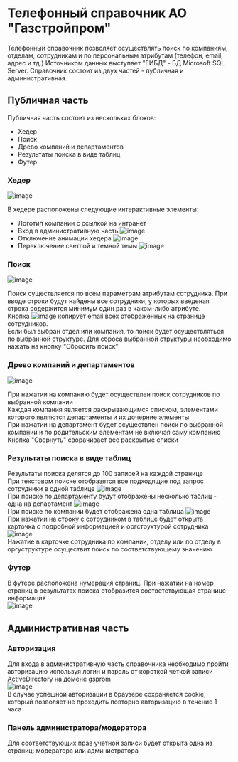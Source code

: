 # Телефонный справочник АО "Газстройпром"

Телефонный справочник позволяет осуществлять поиск по компаниям, отделам, сотрудникам и по персональным атрибутам (телефон, email, адрес и тд.)
Источником данных выступает "ЕИБД" - БД Microsoft SQL Server.
Справочник состоит из двух частей - публичная и административная.


## Публичная часть
Публичная часть состоит из нескольких блоков:
- Хедер
- Поиск
- Древо компаний и департаментов
- Результаты поиска в виде таблиц
- Футер

### Хедер
![image](https://github.com/korpovmoxem/gsp_phonebook/assets/105490028/c44c0165-a5bc-4673-bf3b-8a5953cc0b30)

В хедере расположены следующие интерактивные элементы:
* Логотип компании с ссылкой на интранет
* Вход в административную часть ![image](https://github.com/korpovmoxem/gsp_phonebook/assets/105490028/5ac1ef13-d63c-4b5f-b94e-01b2535d0585)
* Отключение анимации хедера ![image](https://github.com/korpovmoxem/gsp_phonebook/assets/105490028/ffe9d8d0-5011-4e78-8e9d-99f7602bb224)
* Переключение светлой и темной темы ![image](https://github.com/korpovmoxem/gsp_phonebook/assets/105490028/ababcf92-2d59-453c-aa9b-f46ff8edc73a)

### Поиск
![image](https://github.com/korpovmoxem/gsp_phonebook/assets/105490028/be8b4835-dab9-4ed7-bb49-fc629742c33f)

Поиск существляется по всем параметрам атрибутам сотрудника. При вводе строки будут найдены все сотрудники, у которых введеная строка содержится минимум один раз в каком-либо атрибуте.<br>
Кнопка ![image](https://github.com/korpovmoxem/gsp_phonebook/assets/105490028/6a370a16-47aa-457c-aaa7-7cf60b2f6a1e) копирует email всех отображенных на странице сотрудников.<br>
Если был выбран отдел или компания, то поиск будет осуществляться по выбранной структуре. Для сброса выбранной структуры необходимо нажать на кнопку "Сбросить поиск"

### Древо компаний и департаментов
![image](https://github.com/korpovmoxem/gsp_phonebook/assets/105490028/539afd96-b773-42c7-a7f4-b4b5a4862ad0)

При нажатии на компанию будет осуществлен поиск сотрудников по выбранной компании<br>
Каждая компания является раскрывающимся списком, элементами которого являются департаменты и их дочерние элементы<br>
При нажатии на департамент будет осуществлен поиск по выбранной компании и по родительским элементам не включая саму компанию<br>
Кнопка "Свернуть" сворачивает все раскрытые списки<br>

### Результаты поиска в виде таблиц
Результаты поиска делятся до 100 записей на каждой странице<br>
При текстовом поиске отобразятся все подходящие под запрос сотрудники в одной таблице ![image](https://github.com/korpovmoxem/gsp_phonebook/assets/105490028/a3c68079-0ea7-4d6c-a18b-906f74e7fd76)<br>
При поиске по департаменту будут отображены несколько таблиц - одна на департамент ![image](https://github.com/korpovmoxem/gsp_phonebook/assets/105490028/6979502d-417e-41fe-b3e0-2bf427591ea9)<br>
При поиске по компании будет отображена одна таблица ![image](https://github.com/korpovmoxem/gsp_phonebook/assets/105490028/7dcf3471-d399-4b56-916a-8a29428aafe2)<br>
При нажатии на строку с сотрудником в таблице будет открыта карточка с подробной информацией и оргструктурой сотрудника<br>![image](https://github.com/korpovmoxem/gsp_phonebook/assets/105490028/76b8115b-020e-4cee-b664-8e01c7b84cc3)<br>
Нажатие в карточке сотрудника по компании, отделу или по отделу в оргуструктуре осуществит поиск по соответствующему значению


### Футер
В футере расположена нумерация страниц. При нажатии на номер страниц в результатах поиска отобразится соответствующая странице информация<br>
![image](https://github.com/korpovmoxem/gsp_phonebook/assets/105490028/c2f76a17-f1d1-42b5-a647-16e470b864d7)

## Административная часть

### Авторизация
Для входа в административную часть справочника необходимо пройти авторизацию используя логин и пароль от короткой четкой записи ActiveDirectory на домене gsprom<br>
![image](https://github.com/korpovmoxem/gsp_phonebook/assets/105490028/94693143-efae-42d0-9cd8-dc4f62541d66)<br>
В случае успешной авторизации в браузере сохраняется cookie, который позволяет не проходить повторно авторизацию в течение 1 часа

### Панель администратора/модератора
Для соответствующих прав учетной записи будет открыта одна из страниц: модератора или администратора<br>






